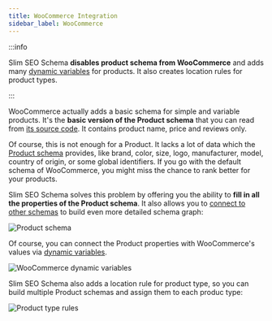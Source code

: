 ```yaml
---
title: WooCommerce Integration
sidebar_label: WooCommerce
---
```


:::info

Slim SEO Schema **disables product schema from WooCommerce** and adds many [dynamic variables](/slim-seo-schema/dynamic-variables/) for products. It also creates location rules for product types.

:::

WooCommerce actually adds a basic schema for simple and variable products. It's the **basic version of the Product schema** that you can read from [its source code](https://github.com/woocommerce/woocommerce/blob/trunk/plugins/woocommerce/includes/class-wc-structured-data.php). It contains product name, price and reviews only.

Of course, this is not enough for a Product. It lacks a lot of data which the [Product schema](https://schema.org/Product) provides, like brand, color, size, logo, manufacturer, model, country of origin, or some global identifiers. If you go with the default schema of WooCommerce, you might miss the chance to rank better for your products.

Slim SEO Schema solves this problem by offering you the ability to **fill in all the properties of the Product schema**. It also allows you to [connect to other schemas](/slim-seo-schema/connecting-schemas/) to build even more detailed schema graph:

![Product schema](https://i0.wp.com/images.elightup.com/slim-seo/docs/link-manager/product-schema.png)

Of course, you can connect the Product properties with WooCommerce's values via [dynamic variables](/slim-seo-schema/dynamic-variables/).

![WooCommerce dynamic variables](https://i0.wp.com/images.elightup.com/slim-seo/docs/link-manager/woocommerce-dynamic-variables.png)

Slim SEO Schema also adds a location rule for product type, so you can build multiple Product schemas and assign them to each produc type:

![Product type rules](https://i0.wp.com/images.elightup.com/slim-seo/docs/link-manager/product-type-rules.png)

